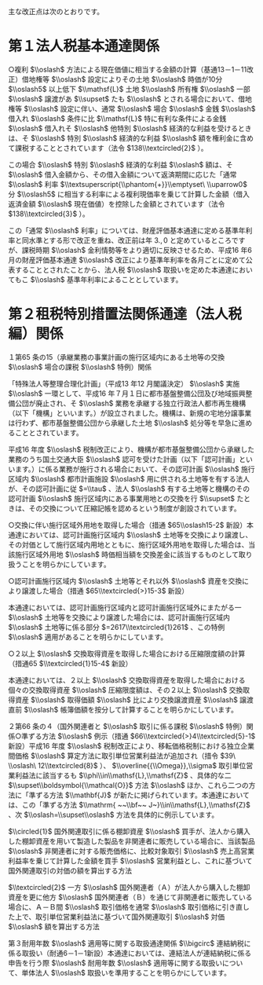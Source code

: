 主な改正点は次のとおりです。

# 第１法人税基本通達関係

○複利 $\\oslash$ 方法による現在価値に相当する金額の計算（基通13－1－11改正）借地権等 $\\oslash$ 設定によりその土地 $\\oslash$ 時価が10分 $\\oslash5$ 以上低下 $\\mathsf{L}$ 土地 $\\oslash$ 所有権 $\\oslash$ 一部 $\\oslash$ 譲渡があ $\\supset$ たも $\\oslash$ とされる場合において、借地権等 $\\oslash$ 設定に伴い、通常 $\\oslash$ 場合 $\\oslash$ 金銭 $\\oslash$ 借入れ $\\oslash$ 条件に比 $\\mathsf{L}$ 特に有利な条件による金銭 $\\oslash$ 借入れそ $\\oslash$ 他特別 $\\oslash$ 経済的な利益を受けるときは、そ $\\oslash$ 特別 $\\oslash$ 経済的な利益 $\\oslash$ 額を権利金に含めて課税することとされています（法令 $138\\textcircled{2}$ ）。

この場合 $\\oslash$ 特別 $\\oslash$ 経済的な利益 $\\oslash$ 額は、そ $\\oslash$ 借入金額から、その借入金額について返済期間に応じた「通常 $\\oslash$ 利率 $\\textsuperscript{\\phantom{+}}\\emptyset\ \\uparrow0$ 分 $\\oslash5$ に相当する利率による複利現価率を乗じて計算した金額（借入返済金額 $\\oslash$ 現在価値）を控除した金額とされています（法令 $138\\textcircled{3}$ ）。

この「通常 $\\oslash$ 利率」については、財産評価基本通達に定める基準年利率と同水準とする形で改正を重ね、改正前は年 $3.,0%$ と定めているところですが、課税時期 $\\oslash$ 金利情勢等をより適切に反映させるため、平成16 年6 月の財産評価基本通達 $\\oslash$ 改正により基準年利率を各月ごとに定めて公表することとされたことから、法人税 $\\oslash$ 取扱いを定めた本通達においてもこ $\\oslash$ 基準年利率によることとしています。

# 第２租税特別措置法関係通達（法人税編）関係

１第65 条の15（承継業務の事業計画の施行区域内にある土地等の交換 $\\oslash$ 場合の課税 $\\oslash$ 特例）関係

「特殊法人等整理合理化計画」（平成13 年12 月閣議決定） $\\oslash$ 実施 $\\oslash$ 一環として、平成16 年７月１日に都市基盤整備公団及び地域振興整備公団が廃止され、そ $\\oslash$ 業務を承継する独立行政法人都市再生機構（以下「機構」といいます。）が設立されました。機構は、新規の宅地分譲事業は行わず、都市基盤整備公団から承継した土地 $\\oslash$ 処分等を早急に進めることとされています。

平成16 年度 $\\oslash$ 税制改正により、機構が都市基盤整備公団から承継した業務のうち国土交通大臣 $\\oslash$ 認可を受けた計画（以下「認可計画」といいます。）に係る業務が施行される場合において、その認可計画 $\\oslash$ 施行区域内 $\\oslash$ 都市計画施設 $\\oslash$ 用に供される土地等を有する法人が、その認可計画に従 $=\\tau$ 、法人 $\\oslash$ 有する土地等と機構のその認可計画 $\\oslash$ 施行区域内にある事業用地との交換を行 $\\supset$ たときは、その交換について圧縮記帳を認めるという制度が創設されています。

○交換に伴い施行区域外用地を取得した場合（措通 $65\\oslash15-2$ 新設）本通達においては、認可計画施行区域内 $\\oslash$ 土地等を交換により譲渡し、その対価として施行区域内用地とともに、施行区域外用地を取得した場合は、当該施行区域外用地 $\\oslash$ 時価相当額を交換差金に該当するものとして取り扱うことを明らかにしています。

○認可計画施行区域内 $\\oslash$ 土地等とそれ以外 $\\oslash$ 資産を交換により譲渡した場合（措通 $65\\textcircled{>}15-3$ 新設）

本通達においては、認可計画施行区域内と認可計画施行区域外にまたがる一 $\\oslash$ 土地等を交換により譲渡した場合には、認可計画施行区域内 $\\oslash$ 土地等に係る部分 $=2617\\textcircled{1}261$ 、この特例 $\\oslash$ 適用があることを明らかにしています。

○２以上 $\\oslash$ 交換取得資産を取得した場合における圧縮限度額の計算（措通65 $\\textcircled{1}15-4$ 新設）

本通達においては、２以上 $\\oslash$ 交換取得資産を取得した場合における個々の交換取得資産 $\\oslash$ 圧縮限度額は、その２以上 $\\oslash$ 交換取得資産 $\\oslash$ 取得価額 $\\oslash$ 比により交換譲渡資産 $\\oslash$ 譲渡直前 $\\oslash$ 帳簿価額を按分して計算することを明らかにしています。

２第66 条の４（国外関連者と $\\oslash$ 取引に係る課税 $\\oslash$ 特例）関係○準ずる方法 $\\oslash$ 例示（措通 $66\\textcircled{>}4\\textcircled{5}-1$ 新設）平成16 年度 $\\oslash$ 税制改正により、移転価格税制における独立企業間価格 $\\oslash$ 算定方法に取引単位営業利益法が追加され（措令 $39\ \\oslash\ 12\\textcircled{8}$ ）、 $\\overline{{\\Omega}},\\sigma$ 取引単位営業利益法に該当するも $\\phi\\in\\mathsf{L},\\mathsf{Z}$ 、具体的な二 $\\supset\\boldsymbol{\\mathcal{O}}$ 方法 $\\oslash$ ほか、これら二つの方法に「準ずる方法 $\\mathbf{J}$ が新たに掲げられています。本通達においては、この「準ずる方法 $\\mathrm{ ~~\\bf~~ J~}\\in\\mathsf{L},\\mathsf{Z}$ 、次 $\\oslash=\\supset\\oslash$ 方法を具体的に例示しています。

$\\circled{1}$ 国外関連取引に係る棚卸資産 $\\oslash$ 買手が、法人から購入した棚卸資産を用いて製造した製品を非関連者に販売している場合に、当該製品 $\\oslash$ 非関連者に対する販売価格に、比較対象取引 $\\oslash$ 売上高営業利益率を乗じて計算した金額を買手 $\\oslash$ 営業利益とし、これに基づいて国外関連取引の対価の額を算出する方法

$\\textcircled{2}$ 一方 $\\oslash$ 国外関連者（Ａ）が法人から購入した棚卸資産を更に他方 $\\oslash$ 国外関連者（Ｂ）を通じて非関連者に販売している場合に、Ａ－Ｂ間 $\\oslash$ 取引価格を通常 $\\oslash$ 取引価格に引き直した上で、取引単位営業利益法に基づいて国外関連取引 $\\oslash$ 対価 $\\oslash$ 額を算出する方法

第３耐用年数 $\\oslash$ 適用等に関する取扱通達関係 $\\bigcirc$ 連結納税に係る取扱い（耐通6－1－1新設）本通達においては、連結法人が連結納税に係る申告を行う際 $\\oslash$ 耐用年数 $\\oslash$ 適用等に関する取扱いについて、単体法人 $\\oslash$ 取扱いを準用することを明らかにしています。